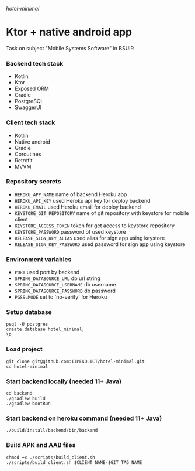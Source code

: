 _hotel-minimal_

# Ktor + native android app

Task on subject "Mobile Systems Software" in BSUIR

### Backend tech stack

- Kotlin
- Ktor
- Exposed ORM
- Gradle
- PostgreSQL
- SwaggerUI

### Client tech stack

- Kotlin
- Native android
- Gradle
- Coroutines
- Retrofit
- MVVM

### Repository secrets

- `HEROKU_APP_NAME` name of backend Heroku app
- `HEROKU_API_KEY` used Heroku api key for deploy backend
- `HEROKU_EMAIL` used Heroku email for deploy backend
- `KEYSTORE_GIT_REPOSITORY` name of git repository with keystore for mobile client
- `KEYSTORE_ACCESS_TOKEN` token for get access to keystore repository
- `KEYSTORE_PASSWORD` password of used keystore
- `RELEASE_SIGN_KEY_ALIAS` used alias for sign app using keystore
- `RELEASE_SIGN_KEY_PASSWORD` used password for sign app using keystore

### Environment variables

- `PORT` used port by backend
- `SPRING_DATASOURCE_URL` db url string
- `SPRING_DATASOURCE_USERNAME` db username
- `SPRING_DATASOURCE_PASSWORD` db password
- `PGSSLMODE` set to 'no-verify' for Heroku

### Setup database

```shell
psql -U postgres
create database hotel_minimal;
\q
```

### Load project

```shell
git clone git@github.com:IIPEKOLICT/hotel-minimal.git
cd hotel-minimal
```

### Start backend locally (needed 11+ Java)

```shell
cd backend
./gradlew build
./gradlew bootRun
```

### Start backend on heroku command (needed 11+ Java)

```shell
./build/install/backend/bin/backend
```

### Build APK and AAB files

```shell
chmod +x ./scripts/build_client.sh
./scripts/build_client.sh $CLIENT_NAME-$GIT_TAG_NAME
```

